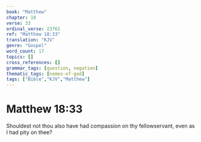 ```yaml
---
book: "Matthew"
chapter: 18
verse: 33
ordinal_verse: 23761
ref: "Matthew 18:33"
translation: "KJV"
genre: "Gospel"
word_count: 17
topics: []
cross_references: []
grammar_tags: [question, negation]
thematic_tags: [names-of-god]
tags: ["Bible","KJV","Matthew"]
---
```


# Matthew 18:33

Shouldest not thou also have had compassion on thy fellowservant, even as I had pity on thee?
